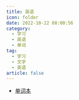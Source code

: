 ```yaml
---
title: 英语
icon: folder
date: 2022-10-22 08:00:56
category:
  - 学习
  - 英语
  - 单词
tag:
  - 学习
  - 文学
  - 英语
article: false
---
```


- [单词本](./单词本 "目前记录各个阶段的单词。")
